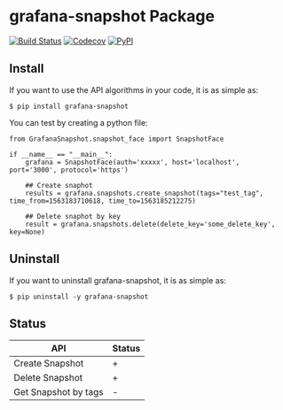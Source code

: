# grafana-snapshot Package
[![Build Status](https://travis-ci.com/ascendcorp/grafana-snapshot.svg)](https://travis-ci.com/ascendcorp/grafana-snapshot) 
[![Codecov](https://img.shields.io/codecov/c/gh/ascendcorp/grafana-snapshot.svg)](https://codecov.io/gh/ascendcorp/grafana-snapshot) 
[![PyPI](https://img.shields.io/pypi/v/grafana-snapshot.svg)](https://pypi.org/project/grafana-snapshot/)

## Install
If you want to use the API algorithms in your code, it is as simple as:

    $ pip install grafana-snapshot

You can test by creating a python file:

```python3
from GrafanaSnapshot.snapshot_face import SnapshotFace

if __name__ == "__main__":
    grafana = SnapshotFace(auth='xxxxx', host='localhost', port='3000', protocol='https')
    
    ## Create snaphot
    results = grafana.snapshots.create_snapshot(tags="test_tag", time_from=1563183710618, time_to=1563185212275)
    
    ## Delete snaphot by key
    result = grafana.snapshots.delete(delete_key='some_delete_key', key=None)
```



## Uninstall
If you want to uninstall grafana-snapshot, it is as simple as:

    $ pip uninstall -y grafana-snapshot


## Status

| API | Status |
|---|---|
| Create Snapshot | + |
| Delete Snapshot | + |
| Get Snapshot by tags | - |
